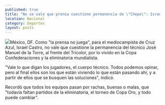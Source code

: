 ```yaml
---
published: true
title: "No se vale que prensa cuestione permanencia de \"Chepo\": Israel Castro"
location: Nacional
category: Deportes
layout: posts
---
```


![](http://i.imgur.com/vZAkxX4m.jpg)México, DF. Como "la prensa no juega", para el mediocampista de Cruz Azul, Israel Castro, no vale que cuestione la permanencia del técnico José Manuel de la Torre, al frente del Tricolor, por lo vivido en la Copa Confederaciones y la eliminatoria mundialista.

"Vale lo que digan los jugadores, el cuerpo técnico. Todos podemos opinar, pero al final ellos son los que están viviendo lo que están pasando ahí, y a partir de ellos que se busquen las soluciones", indicó.

Recordó que todos los equipos pasan por rachas, buenas o malas, que "todavía faltan partidos de la eliminatoria, el torneo de Copa Oro, y todo puede cambiar".
